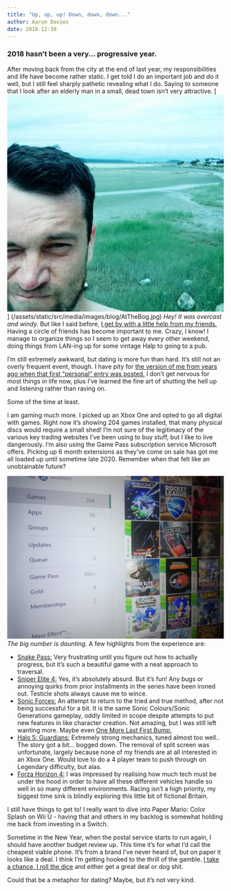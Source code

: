 ```yaml
---
title: "Up, up, up! Down, down, down..."
author: Aaron Davies
date: 2018-12-30
---
```

### 2018 hasn’t been a very... progressive year.

After moving back from the city at the end of last year, my responsibilities and life have become rather static. I get told I do an important job and do it well, but I still feel sharply pathetic revealing what I do. Saying to someone that I look after an elderly man in a small, dead town isn’t very attractive.
[![At the Beach.](../../media/images/blog/AtTheBog.jpg)]
(/assets/static/src/media/images/blog/AtTheBog.jpg)
_Hey! It was overcast and windy._
But like I said before, [I get by with a little help from my friends.](/blog/2018/12/02/a-little-help-from-my-friends) Having a circle of friends has become important to me. Crazy, I know! I manage to organize things so I seem to get away every other weekend, doing things from LAN-ing up for some vintage Halp to going to a pub.

I’m still extremely awkward, but dating is more fun than hard. It’s still not an overly frequent event, though. I have pity for [the version of me from years ago when that first “personal” entry was posted.](/blog/2017/04/11/dating-is-hard-and-i-am-very-awkward) I don’t get nervous for most things in life now, plus I’ve learned the fine art of shutting the hell up and listening rather than raving on.

Some of the time at least.

I am gaming much more. I picked up an Xbox One and opted to go all digital with games. Right now it’s showing 204 games installed, that many physical discs would require a small shed! I’m not sure of the legitimacy of the various key trading websites I’ve been using to buy stuff, but I like to live dangerously. I’m also using the Game Pass subscription service Microsoft offers. Picking up 6 month extensions as they’ve come on sale has got me all loaded up until sometime late 2020. Remember when that felt like an unobtainable future?

[![Too Many Games.](../../media/images/blog/XboxGameCount.jpg)](/assets/static/src/media/images/blog/XboxGameCount.jpg)
_The big number is daunting._
A few highlights from the experience are:
* [Snake Pass:](http://www.snake-pass.com/) Very frustrating until you figure out how to actually progress, but it’s such a beautiful game with a neat approach to traversal.
* [Sniper Elite 4:](https://sniperelite4.com/en) Yes, it’s absolutely absurd. But it’s fun! Any bugs or annoying quirks from prior installments in the series have been ironed out. Testicle shots always cause me to wince.
* [Sonic Forces:](https://www.sega.com/games/sonic-forces) An attempt to return to the tried and true method, after not being successful for a bit. It is the same Sonic Colours/Sonic Generations gameplay, oddly limited in scope despite attempts to put new features in like character creation. Not amazing, but I was still left wanting more. Maybe even [One More Last First Bump.](https://www.youtube.com/watch?v=9gc0169Ht48)
* [Halo 5: Guardians:](https://www.microsoft.com/en-us/p/halo-5-guardians/brrc2bp0g9p0?activetab=pivot:overviewtab) Extremely strong mechanics, tuned almost too well.. The story got a bit… bogged down. The removal of split screen was unfortunate, largely because none of my friends are at all interested in an Xbox One. Would love to do a 4 player team to push through on Legendary difficulty, but alas.
* [Forza Horizon 4:](https://forzamotorsport.net/en-us/games/fh4) I was impressed by realising how much tech must be under the hood in order to have all these different vehicles handle so well in so many different environments. Racing isn’t a high priority, my biggest time sink is blindly exploring this little bit of fictional Britain.

I still have things to get to! I really want to dive into Paper Mario: Color Splash on Wii U - having that and others in my backlog is somewhat holding me back from investing in a Switch.

Sometime in the New Year, when the postal service starts to run again, I should have another budget review up. This time it’s for what I’d call the cheapest viable phone. It’s from a brand I’ve never heard of, but on paper it looks like a deal. I think I’m getting hooked to the thrill of the gamble. [I take a chance, I roll the dice](https://youtu.be/kzwHs9PhJwY?t=99) and either get a great deal or dog shit.

Could that be a metaphor for dating? Maybe, but it’s not very kind.
